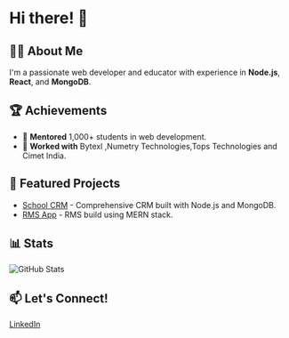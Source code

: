 # Hi there! 👋

## 👨‍💻 About Me
I'm a passionate web developer and educator with experience in **Node.js**, **React**, and **MongoDB**.

## 🏆 Achievements
- 🌟 **Mentored** 1,000+ students in web development.
- 💼 **Worked with** Bytexl ,Numetry Technologies,Tops Technologies and Cimet India.

## 📂 Featured Projects
- [School CRM](https://github.com/subhamsg7/school-crm) - Comprehensive CRM built with Node.js and MongoDB.
- [RMS App](https://github.com/subhamsg7/craver-app) - RMS build using MERN stack.

## 📊 Stats
![GitHub Stats](https://github-readme-stats.vercel.app/api?username=subhamsg7&show_icons=true&theme=radical)

## 📫 Let's Connect!
[LinkedIn](https://linkedin.com/in/subham-das-160ab8204)
